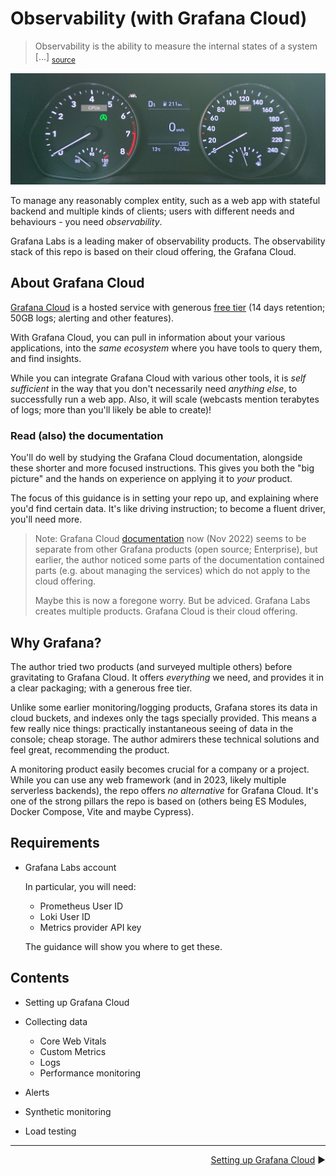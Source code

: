 # Observability (with Grafana Cloud)

>Observability is the ability to measure the internal states of a system [...] <sub>[source](https://www.splunk.com/en_us/data-insider/what-is-observability.html)</sub>


![](.images/car-dashboard.jpg)

To manage any reasonably complex entity, such as a web app with stateful backend and multiple kinds of clients; users with different needs and behaviours - you need *observability*.

Grafana Labs is a leading maker of observability products. The observability stack of this repo is based on their cloud offering, the 
Grafana Cloud.

<!-- tbd. L image, with Grafana Cloud pillar?
-->

## About Grafana Cloud  

[Grafana Cloud](https://grafana.com/products/cloud/) is a hosted service with generous [free tier](https://grafana.com/pricing/) (14 days retention; 50GB logs; alerting and other features).

With Grafana Cloud, you can pull in information about your various applications, into the *same ecosystem* where you have tools to query them, and find insights.

While you can integrate Grafana Cloud with various other tools, it is *self sufficient* in the way that you don't necessarily need *anything else*, to successfully run a web app. Also, it will scale (webcasts mention terabytes of logs; more than you'll likely be able to create)!

### Read (also) the documentation

You'll do well by studying the Grafana Cloud documentation, alongside these shorter and more focused instructions. This gives you both the "big picture" and the hands on experience on applying it to *your* product.

The focus of this guidance is in setting your repo up, and explaining where you'd find certain data. It's like driving instruction; to become a fluent driver, you'll need more.


>Note: Grafana Cloud [documentation](https://grafana.com/docs/grafana-cloud/) now (Nov 2022) seems to be separate from other Grafana products (open source; Enterprise), but earlier, the author noticed some parts of the documentation contained parts (e.g. about managing the services) which do not apply to the cloud offering.
>
>Maybe this is now a foregone worry. But be adviced. Grafana Labs creates multiple products. Grafana Cloud is their cloud offering.


## Why Grafana?

The author tried two products (and surveyed multiple others) before gravitating to Grafana Cloud. It offers *everything* we need, and provides it in a clear packaging; with a generous free tier.

Unlike some earlier monitoring/logging products, Grafana stores its data in cloud buckets, and indexes only the tags specially provided. This means a few really nice things: practically instantaneous seeing of data in the console; cheap storage. The author admirers these technical solutions and feel great, recommending the product.

A monitoring product easily becomes crucial for a company or a project. While you can use any web framework (and in 2023, likely multiple serverless backends), the repo offers *no alternative* for Grafana Cloud. It's one of the strong pillars the repo is based on (others being ES Modules, Docker Compose, Vite and maybe Cypress). 


## Requirements

- Grafana Labs account

   In particular, you will need:
   
   - Prometheus User ID
   - Loki User ID
   - Metrics provider API key

   The guidance will show you where to get these.



## Contents

- Setting up Grafana Cloud
- Collecting data
   - Core Web Vitals
   - Custom Metrics
   - Logs
   - Performance monitoring
- Alerts

- Synthetic monitoring
- Load testing

---

<p align="right"><a href="1-setting-up.md">Setting up Grafana Cloud</a> ▶︎</p>
